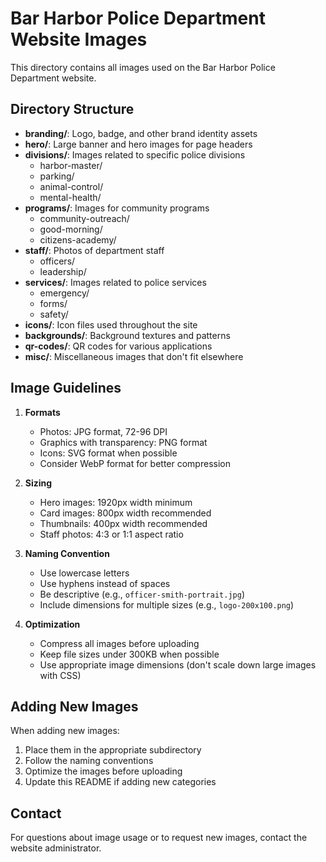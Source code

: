 # Bar Harbor Police Department Website Images

This directory contains all images used on the Bar Harbor Police Department website.

## Directory Structure

- **branding/**: Logo, badge, and other brand identity assets
- **hero/**: Large banner and hero images for page headers
- **divisions/**: Images related to specific police divisions
  - harbor-master/
  - parking/
  - animal-control/
  - mental-health/
- **programs/**: Images for community programs
  - community-outreach/
  - good-morning/
  - citizens-academy/
- **staff/**: Photos of department staff
  - officers/
  - leadership/
- **services/**: Images related to police services
  - emergency/
  - forms/
  - safety/
- **icons/**: Icon files used throughout the site
- **backgrounds/**: Background textures and patterns
- **qr-codes/**: QR codes for various applications
- **misc/**: Miscellaneous images that don't fit elsewhere

## Image Guidelines

1. **Formats**
   - Photos: JPG format, 72-96 DPI
   - Graphics with transparency: PNG format
   - Icons: SVG format when possible
   - Consider WebP format for better compression

2. **Sizing**
   - Hero images: 1920px width minimum
   - Card images: 800px width recommended
   - Thumbnails: 400px width recommended
   - Staff photos: 4:3 or 1:1 aspect ratio

3. **Naming Convention**
   - Use lowercase letters
   - Use hyphens instead of spaces
   - Be descriptive (e.g., `officer-smith-portrait.jpg`)
   - Include dimensions for multiple sizes (e.g., `logo-200x100.png`)

4. **Optimization**
   - Compress all images before uploading
   - Keep file sizes under 300KB when possible
   - Use appropriate image dimensions (don't scale down large images with CSS)

## Adding New Images

When adding new images:
1. Place them in the appropriate subdirectory
2. Follow the naming conventions
3. Optimize the images before uploading
4. Update this README if adding new categories

## Contact

For questions about image usage or to request new images, contact the website administrator.